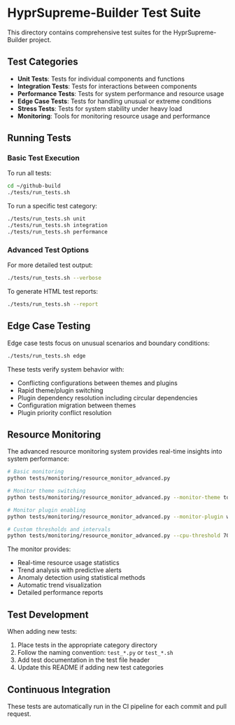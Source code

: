 # HyprSupreme-Builder Test Suite

This directory contains comprehensive test suites for the HyprSupreme-Builder project.

## Test Categories

- **Unit Tests**: Tests for individual components and functions
- **Integration Tests**: Tests for interactions between components
- **Performance Tests**: Tests for system performance and resource usage
- **Edge Case Tests**: Tests for handling unusual or extreme conditions
- **Stress Tests**: Tests for system stability under heavy load
- **Monitoring**: Tools for monitoring resource usage and performance

## Running Tests

### Basic Test Execution

To run all tests:

```bash
cd ~/github-build
./tests/run_tests.sh
```

To run a specific test category:

```bash
./tests/run_tests.sh unit
./tests/run_tests.sh integration
./tests/run_tests.sh performance
```

### Advanced Test Options

For more detailed test output:

```bash
./tests/run_tests.sh --verbose
```

To generate HTML test reports:

```bash
./tests/run_tests.sh --report
```

## Edge Case Testing

Edge case tests focus on unusual scenarios and boundary conditions:

```bash
./tests/run_tests.sh edge
```

These tests verify system behavior with:
- Conflicting configurations between themes and plugins
- Rapid theme/plugin switching
- Plugin dependency resolution including circular dependencies
- Configuration migration between themes
- Plugin priority conflict resolution

## Resource Monitoring

The advanced resource monitoring system provides real-time insights into system performance:

```bash
# Basic monitoring
python tests/monitoring/resource_monitor_advanced.py

# Monitor theme switching
python tests/monitoring/resource_monitor_advanced.py --monitor-theme tokyo-night

# Monitor plugin enabling
python tests/monitoring/resource_monitor_advanced.py --monitor-plugin workspace-manager

# Custom thresholds and intervals
python tests/monitoring/resource_monitor_advanced.py --cpu-threshold 70 --memory-threshold 80 --interval 2
```

The monitor provides:
- Real-time resource usage statistics
- Trend analysis with predictive alerts
- Anomaly detection using statistical methods
- Automatic trend visualization
- Detailed performance reports

## Test Development

When adding new tests:

1. Place tests in the appropriate category directory
2. Follow the naming convention: `test_*.py` or `test_*.sh`
3. Add test documentation in the test file header
4. Update this README if adding new test categories

## Continuous Integration

These tests are automatically run in the CI pipeline for each commit and pull request.
